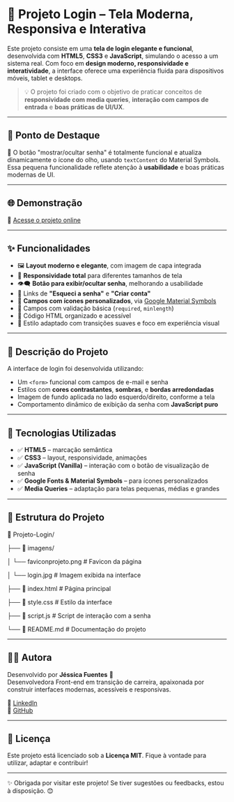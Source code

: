 # 🔐 Projeto Login – Tela Moderna, Responsiva e Interativa

Este projeto consiste em uma **tela de login elegante e funcional**, desenvolvida com **HTML5**, **CSS3** e **JavaScript**, simulando o acesso a um sistema real. Com foco em **design moderno, responsividade e interatividade**, a interface oferece uma experiência fluida para dispositivos móveis, tablet e desktops.

> 💡 O projeto foi criado com o objetivo de praticar conceitos de **responsividade com media queries**, **interação com campos de entrada** e **boas práticas de UI/UX**.

---

## 🎯 Ponto de Destaque

🔐 O botão "mostrar/ocultar senha" é totalmente funcional e atualiza dinamicamente o ícone do olho, usando `textContent` do Material Symbols.  
Essa pequena funcionalidade reflete atenção à **usabilidade** e boas práticas modernas de UI.

---

## 🌐 Demonstração

🔗 [Acesse o projeto online](https://jessica-fuentess.github.io/Projeto-Login/)

---

## ✨ Funcionalidades

- 🖼️ **Layout moderno e elegante**, com imagem de capa integrada
- 📱 **Responsividade total** para diferentes tamanhos de tela
- 👁️‍🗨️ **Botão para exibir/ocultar senha**, melhorando a usabilidade
- 📨 Links de **"Esqueci a senha"** e **"Criar conta"**
- 🧩 **Campos com ícones personalizados**, via [Google Material Symbols](https://fonts.google.com/icons)
- 🔐 Campos com validação básica (`required`, `minlength`)
- 🎯 Código HTML organizado e acessível
- 🎨 Estilo adaptado com transições suaves e foco em experiência visual

---

## 🧾 Descrição do Projeto

A interface de login foi desenvolvida utilizando:
- Um `<form>` funcional com campos de e-mail e senha
- Estilos com **cores contrastantes**, **sombras**, e **bordas arredondadas**
- Imagem de fundo aplicada no lado esquerdo/direito, conforme a tela
- Comportamento dinâmico de exibição da senha com **JavaScript puro**

---

## 🧰 Tecnologias Utilizadas

- ✅ **HTML5** – marcação semântica
- ✅ **CSS3** – layout, responsividade, animações
- ✅ **JavaScript (Vanilla)** – interação com o botão de visualização de senha
- ✅ **Google Fonts & Material Symbols** – para ícones personalizados
- ✅ **Media Queries** – adaptação para telas pequenas, médias e grandes

---

## 📁 Estrutura do Projeto

📂 Projeto-Login/

├── 📁 imagens/

│ └── faviconprojeto.png # Favicon da página

│ └── login.jpg # Imagem exibida na interface

├── 📄 index.html # Página principal

├── 📄 style.css # Estilo da interface

├── 📄 script.js # Script de interação com a senha

└── 📄 README.md # Documentação do projeto

---

## 👩‍💻 Autora

Desenvolvido por **Jéssica Fuentes** 💜  
Desenvolvedora Front-end em transição de carreira, apaixonada por construir interfaces modernas, acessíveis e responsivas.

🔗 [LinkedIn](https://www.linkedin.com/in/j%C3%A9ssica-fuentes/)  
🔗 [GitHub](https://github.com/Jessica-Fuentess)

---

## 📄 Licença

Este projeto está licenciado sob a **Licença MIT**. Fique à vontade para utilizar, adaptar e contribuir!

---

✨ Obrigada por visitar este projeto! Se tiver sugestões ou feedbacks, estou à disposição. 😊
